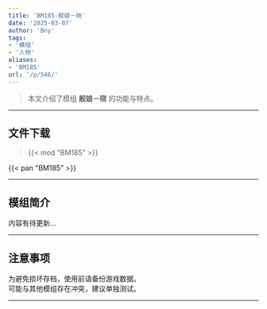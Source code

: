 ```yaml
---
title: 'BM185-舰娘－晓'
date: '2025-03-07'
author: 'Bny'
tags:
- '模组'
- '人物'
aliases:
- 'BM185'
url: '/p/546/'
---
```


> 本文介绍了模组 **舰娘－晓** 的功能与特点。

---

## 文件下载  

> {{< mod "BM185" >}}  

{{< pan "BM185" >}}  

---

## 模组简介

>  
内容有待更新...  

---

## 注意事项

>  
为避免损坏存档，使用前请备份游戏数据。  
可能与其他模组存在冲突，建议单独测试。  

---

